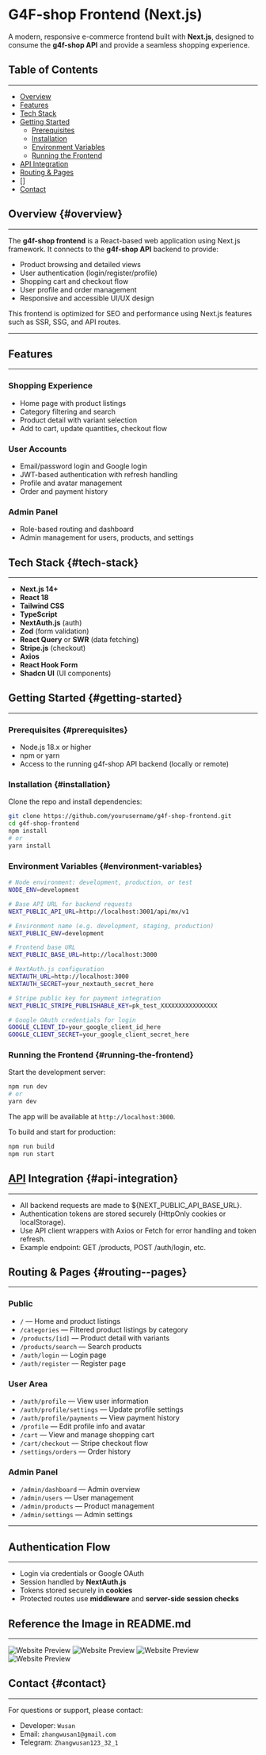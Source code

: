 # G4F-shop Frontend (Next.js)

A modern, responsive e-commerce frontend built with **Next.js**, designed to consume the **g4f-shop API** and provide a seamless shopping experience.

## Table of Contents
---

- [Overview](#overview)
- [Features](#features)
- [Tech Stack](#tech-stack)
- [Getting Started](#getting-started)
  - [Prerequisites](#prerequisites)
  - [Installation](#installation)
  - [Environment Variables](#environment-variables)
  - [Running the Frontend](#running-the-frontend)
- [API Integration](#api-integration)
- [Routing & Pages](#routing--pages)
- []
- [Contact](#contact)


## Overview {#overview}
---

The **g4f-shop frontend** is a React-based web application using Next.js framework. It connects to the **g4f-shop API** backend to provide:

- Product browsing and detailed views
- User authentication (login/register/profile)
- Shopping cart and checkout flow
- User profile and order management
- Responsive and accessible UI/UX design

This frontend is optimized for SEO and performance using Next.js features such as SSR, SSG, and API routes.

---

## Features
---

### Shopping Experience
- Home page with product listings
- Category filtering and search
- Product detail with variant selection
- Add to cart, update quantities, checkout flow

### User Accounts
- Email/password login and Google login
- JWT-based authentication with refresh handling
- Profile and avatar management
- Order and payment history

### Admin Panel
- Role-based routing and dashboard
- Admin management for users, products, and settings


## Tech Stack {#tech-stack}
---

- **Next.js 14+**
- **React 18**
- **Tailwind CSS**
- **TypeScript**
- **NextAuth.js** (auth)
- **Zod** (form validation)
- **React Query** or **SWR** (data fetching)
- **Stripe.js** (checkout)
- **Axios**
- **React Hook Form**
- **Shadcn UI** (UI components)


## Getting Started {#getting-started}
---

### Prerequisites {#prerequisites}

- Node.js 18.x or higher
- npm or yarn
- Access to the running g4f-shop API backend (locally or remote)

### Installation {#installation}

Clone the repo and install dependencies:

```bash
git clone https://github.com/yourusername/g4f-shop-frontend.git
cd g4f-shop-frontend
npm install
# or
yarn install
```

### Environment Variables {#environment-variables}

```bash
# Node environment: development, production, or test
NODE_ENV=development

# Base API URL for backend requests
NEXT_PUBLIC_API_URL=http://localhost:3001/api/mx/v1

# Environment name (e.g. development, staging, production)
NEXT_PUBLIC_ENV=development

# Frontend base URL
NEXT_PUBLIC_BASE_URL=http://localhost:3000

# NextAuth.js configuration
NEXTAUTH_URL=http://localhost:3000
NEXTAUTH_SECRET=your_nextauth_secret_here

# Stripe public key for payment integration
NEXT_PUBLIC_STRIPE_PUBLISHABLE_KEY=pk_test_XXXXXXXXXXXXXXXX

# Google OAuth credentials for login
GOOGLE_CLIENT_ID=your_google_client_id_here
GOOGLE_CLIENT_SECRET=your_google_client_secret_here
```

### Running the Frontend {#running-the-frontend}
Start the development server:

```bash
npm run dev
# or
yarn dev
```

The app will be available at `http://localhost:3000`.

To build and start for production:
```bash
npm run build
npm run start
```

## [API](https://github.com/zhangwusan/) Integration {#api-integration} 
---

- All backend requests are made to ${NEXT_PUBLIC_API_BASE_URL}.
- Authentication tokens are stored securely (HttpOnly cookies or localStorage).
- Use API client wrappers with Axios or Fetch for error handling and token refresh.
- Example endpoint: GET /products, POST /auth/login, etc. 

## Routing & Pages {#routing--pages}
---

### Public
- `/` — Home and product listings  
- `/categories` — Filtered product listings by category  
- `/products/[id]` — Product detail with variants  
- `/products/search` — Search products  
- `/auth/login` — Login page  
- `/auth/register` — Register page  

### User Area
- `/auth/profile` — View user information  
- `/auth/profile/settings` — Update profile settings  
- `/auth/profile/payments` — View payment history  
- `/profile` — Edit profile info and avatar  
- `/cart` — View and manage shopping cart  
- `/cart/checkout` — Stripe checkout flow  
- `/settings/orders` — Order history  

### Admin Panel
- `/admin/dashboard` — Admin overview  
- `/admin/users` — User management  
- `/admin/products` — Product management  
- `/admin/settings` — Admin settings  

---

## Authentication Flow
---

- Login via credentials or Google OAuth  
- Session handled by **NextAuth.js**  
- Tokens stored securely in **cookies**  
- Protected routes use **middleware** and **server-side session checks**


## Reference the Image in README.md
---

![Website Preview](./public/previews/homepage.png)
![Website Preview](./public/previews/shop.png)
![Website Preview](./public/previews/dashboard.png)
![Website Preview](./public/previews/user-management.png)


## Contact {#contact}
---

For questions or support, please contact:

- Developer: `Wusan`
- Email: `zhangwusan1@gmail.com`
- Telegram: `Zhangwusan123_32_1`
